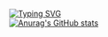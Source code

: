 [![Typing SVG](https://readme-typing-svg.herokuapp.com?font=Fira+Code&pause=1000&width=435&lines=%F0%9F%91%8BHello%EF%BD%9E%E6%88%91%E6%98%AF%E7%8E%8B%E5%AD%90%E6%AD%A3)](https://git.io/typing-svg)<br/>
[![Anurag's GitHub stats](https://github-readme-stats.vercel.app/api?username=zizheng02&hide=stars&count_private=true&show_icons=true&theme=radical)](https://github.com/anuraghazra/github-readme-stats)
<!--
**zizheng02/zizheng02** is a ✨ _special_ ✨ repository because its `README.md` (this file) appears on your GitHub profile.

Here are some ideas to get you started:

- 🔭 I’m currently working on ...
- 🌱 I’m currently learning ...
- 👯 I’m looking to collaborate on ...
- 🤔 I’m looking for help with ...
- 💬 Ask me about ...
- 📫 How to reach me: ...
- 😄 Pronouns: ...
- ⚡ Fun fact: ...
-->
